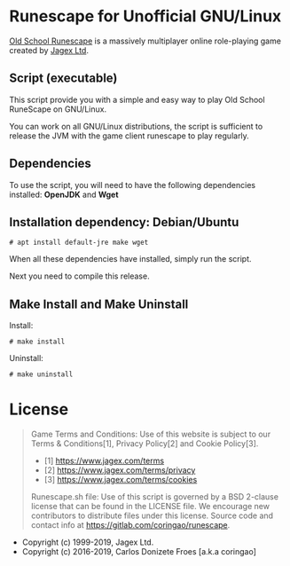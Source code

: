 Runescape for Unofficial GNU/Linux
==================================

[Old School Runescape](https://oldschool.runescape.com) is a massively
multiplayer online role-playing game created by [Jagex Ltd](https://jagex.com).

**Script (executable)**
-----------------------

This script provide you with a simple and easy way to play Old School RuneScape
on GNU/Linux.

You can work on all GNU/Linux distributions, the script is sufficient
to release the JVM with the game client runescape to play regularly.

**Dependencies**
----------------

To use the script, you will need to have the following
dependencies installed: **OpenJDK** and **Wget**

**Installation dependency: Debian/Ubuntu**
------------------------------------------

    # apt install default-jre make wget

When all these dependencies have installed, simply run the script.

Next you need to compile this release.
    
**Make Install and Make Uninstall**
-----------------------------------

Install:

    # make install

Uninstall:
    
    # make uninstall

License
=======

> Game Terms and Conditions: Use of this website is subject
> to our Terms & Conditions[1], Privacy Policy[2] and Cookie Policy[3].
> * [1] https://www.jagex.com/terms
> * [2] https://www.jagex.com/terms/privacy
> * [3] https://www.jagex.com/terms/cookies
>
> Runescape.sh file: Use of this script is governed by a BSD 2-clause license
> that can be found in the LICENSE file. We encourage new contributors
> to distribute files under this license. Source code and contact info at
> https://gitlab.com/coringao/runescape.

* Copyright (c) 1999-2019, Jagex Ltd.
* Copyright (c) 2016-2019, Carlos Donizete Froes [a.k.a coringao]
